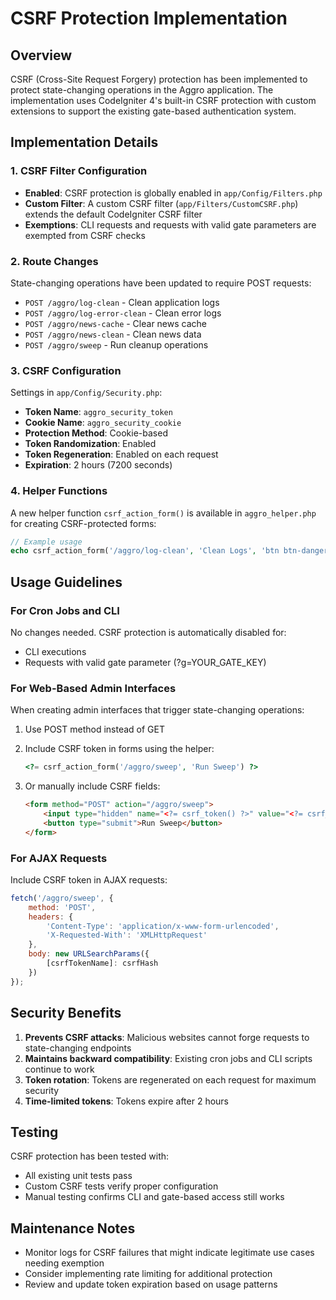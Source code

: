 # CSRF Protection Implementation

## Overview

CSRF (Cross-Site Request Forgery) protection has been implemented to protect state-changing operations in the Aggro application. The implementation uses CodeIgniter 4's built-in CSRF protection with custom extensions to support the existing gate-based authentication system.

## Implementation Details

### 1. CSRF Filter Configuration

- **Enabled**: CSRF protection is globally enabled in `app/Config/Filters.php`
- **Custom Filter**: A custom CSRF filter (`app/Filters/CustomCSRF.php`) extends the default CodeIgniter CSRF filter
- **Exemptions**: CLI requests and requests with valid gate parameters are exempted from CSRF checks

### 2. Route Changes

State-changing operations have been updated to require POST requests:
- `POST /aggro/log-clean` - Clean application logs
- `POST /aggro/log-error-clean` - Clean error logs
- `POST /aggro/news-cache` - Clear news cache
- `POST /aggro/news-clean` - Clean news data
- `POST /aggro/sweep` - Run cleanup operations

### 3. CSRF Configuration

Settings in `app/Config/Security.php`:
- **Token Name**: `aggro_security_token`
- **Cookie Name**: `aggro_security_cookie`
- **Protection Method**: Cookie-based
- **Token Randomization**: Enabled
- **Token Regeneration**: Enabled on each request
- **Expiration**: 2 hours (7200 seconds)

### 4. Helper Functions

A new helper function `csrf_action_form()` is available in `aggro_helper.php` for creating CSRF-protected forms:

```php
// Example usage
echo csrf_action_form('/aggro/log-clean', 'Clean Logs', 'btn btn-danger');
```

## Usage Guidelines

### For Cron Jobs and CLI

No changes needed. CSRF protection is automatically disabled for:
- CLI executions
- Requests with valid gate parameter (?g=YOUR_GATE_KEY)

### For Web-Based Admin Interfaces

When creating admin interfaces that trigger state-changing operations:

1. Use POST method instead of GET
2. Include CSRF token in forms using the helper:
   ```php
   <?= csrf_action_form('/aggro/sweep', 'Run Sweep') ?>
   ```

3. Or manually include CSRF fields:
   ```html
   <form method="POST" action="/aggro/sweep">
       <input type="hidden" name="<?= csrf_token() ?>" value="<?= csrf_hash() ?>">
       <button type="submit">Run Sweep</button>
   </form>
   ```

### For AJAX Requests

Include CSRF token in AJAX requests:

```javascript
fetch('/aggro/sweep', {
    method: 'POST',
    headers: {
        'Content-Type': 'application/x-www-form-urlencoded',
        'X-Requested-With': 'XMLHttpRequest'
    },
    body: new URLSearchParams({
        [csrfTokenName]: csrfHash
    })
});
```

## Security Benefits

1. **Prevents CSRF attacks**: Malicious websites cannot forge requests to state-changing endpoints
2. **Maintains backward compatibility**: Existing cron jobs and CLI scripts continue to work
3. **Token rotation**: Tokens are regenerated on each request for maximum security
4. **Time-limited tokens**: Tokens expire after 2 hours

## Testing

CSRF protection has been tested with:
- All existing unit tests pass
- Custom CSRF tests verify proper configuration
- Manual testing confirms CLI and gate-based access still works

## Maintenance Notes

- Monitor logs for CSRF failures that might indicate legitimate use cases needing exemption
- Consider implementing rate limiting for additional protection
- Review and update token expiration based on usage patterns